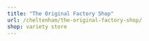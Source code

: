 ```yaml
---
title: "The Original Factory Shop"
url: /cheltenham/the-original-factory-shop/
shop: variety store
---
```

